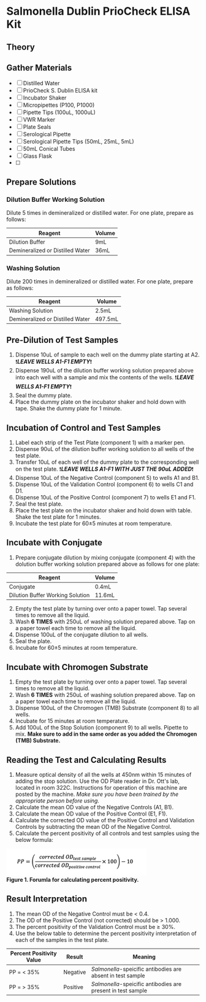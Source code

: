 # Salmonella Dublin PrioCheck ELISA Kit

## Theory

## Gather Materials

- [ ] Distilled Water
- [ ] PrioCheck S. Dublin ELISA kit
- [ ] Incubator Shaker
- [ ] Micropipettes (P100, P1000)
- [ ] Pipette Tips (100uL, 1000uL)
- [ ] VWR Marker
- [ ] Plate Seals
- [ ] Serological Pipette
- [ ] Serological Pipette Tips (50mL, 25mL, 5mL)
- [ ] 50mL Conical Tubes
- [ ] Glass Flask
- [ ] 

## Prepare Solutions

### Dilution Buffer Working Solution

Dilute 5 times in demineralized or distilled water. For one plate, prepare as follows:

Reagent | Volume
-----|-----
Dilution Buffer | 9mL
Demineralized or Distilled Water | 36mL

### Washing Solution

Dilute 200 times in demineralized or distilled water. For one plate, prepare as follows:

Reagent | Volume
-----|-----
Washing Solution | 2.5mL
Demineralized or Distilled Water | 497.5mL

## Pre-Dilution of Test Samples

1. Dispense 10uL of sample to each well on the dummy plate starting at A2. ❗***LEAVE WELLS A1-F1 EMPTY***❗
2. Dispense 190uL of the dilution buffer working solution prepared above into each well with a sample and mix the contents of the wells. ❗***LEAVE WELLS A1-F1 EMPTY***❗
3. Seal the dummy plate.
4. Place the dummy plate on the incubator shaker and hold down with tape. Shake the dummy plate for 1 minute.

## Incubation of Control and Test Samples

1. Label each strip of the Test Plate (component 1) with a marker pen.
2. Dispense 90uL of the dilution buffer working solution to all wells of the test plate.
3. Transfer 10uL of each well of the dummy plate to the corresponding well on the test plate. ❗***LEAVE WELLS A1-F1 WITH JUST THE 90uL ADDED***❗
4. Dispense 10uL of the Negative Control (component 5) to wells A1 and B1.
5. Dispense 10uL of the Validation Control (component 6) to wells C1 and D1.
6. Dispense 10uL of the Positive Control (component 7) to wells E1 and F1. 
7. Seal the test plate. 
8. Place the test plate on the incubator shaker and hold down with table. Shake the test plate for 1 minutes. 
9. Incubate the test plate for 60±5 minutes at room temperature. 

## Incubate with Conjugate

1. Prepare conjugate dilution by mixing conjugate (component 4) with the dolution buffer working solution prepared above as follows for one plate: 

Reagent | Volume
-----|-----
Conjugate | 0.4mL
Dilution Buffer Working Solution | 11.6mL

2. Empty the test plate by turning over onto a paper towel. Tap several times to remove all the liquid.
3. Wash **6 TIMES** with 250uL of washing solution prepared above. Tap on a paper towel each time to remove all the liquid.
4. Dispense 100uL of the conjugate dilution to all wells.
5. Seal the plate.
6. Incubate for 60±5 minutes at room temperature.

## Incubate with Chromogen Substrate

1. Empty the test plate by turning over onto a paper towel. Tap several times to remove all the liquid.
2. Wash **6 TIMES** with 250uL of washing solution prepared above. Tap on a paper towel each time to remove all the liquid.
3. Dispense 100uL of the Chromogen (TMB) Substrate (component 8) to all wells.
4. Incubate for 15 minutes at room temperature. 
5. Add 100uL of the Stop Solution (component 9) to all wells. Pipette to mix. **Make sure to add in the same order as you added the Chromogen (TMB) Substrate.**

## Reading the Test and Calculating Results

1.	Measure optical density of all the wells at 450nm within 15 minutes of adding the stop solution. Use the OD Plate reader in Dr. Ott's lab, located in room 322C. Instructions for operation of this machine are posted by the machine. *Make sure you have been trained by the appropriate person before using.*
2.	Calculate the mean OD value of the Negative Controls (A1, B1).
3.	Calculate the mean OD value of the Positive Control (E1, F1).
4.	Calculate the corrected OD value of the Positive Control and Validation Controls by subtracting the mean OD of the Negative Control.
5.	Calculate the percent positivity of all controls and test samples using the below formula: 

![fig1](https://github.com/sjc6663/Protocols/blob/9679b649147a33aa001c8b9b2122448868478676/images/sal-dub-formula.png)  
**Figure 1. Forumla for calculating percent positivity.**

## Result Interpretation

1.	The mean OD of the Negative Control must be < 0.4.
2.	The OD of the Positive Control (not corrected) should be > 1.000.
3.	The percent positivity of the Validation Control must be ≥ 30%. 
4.	Use the below table to determine the percent positivity interpretation of each of the samples in the test plate. 

Percent Positivity Value | Result | Meaning
------|------|------
PP = < 35% | Negative | *Salmonella*-speicific antibodies are absent in test sample
PP = > 35% | Positive | *Salmonella*-speicific antibodies are present in test sample






